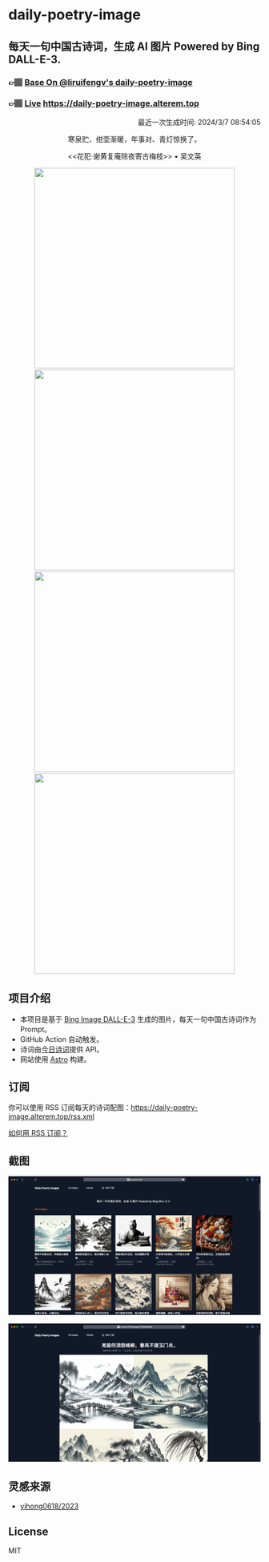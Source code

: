 
# daily-poetry-image

## 每天一句中国古诗词，生成 AI 图片 Powered by Bing DALL-E-3.

### 👉🏽 [Base On @liruifengv's daily-poetry-image](https://github.com/liruifengv/daily-poetry-image)

### 👉🏽 [Live](https://daily-poetry-image.alterem.top/) https://daily-poetry-image.alterem.top

<p align="right">
  最近一次生成时间: 2024/3/7 08:54:05
</p>
<p align="center">
寒泉贮、绀壶渐暖，年事对、青灯惊换了。
</p>
<p align="center">
<<花犯·谢黄复庵除夜寄古梅枝>> • 吴文英
</p>
<p align="center">
<img src="https://tse4.mm.bing.net/th/id/OIG1.fJVUaHSoRcpggZqQQkZR" height="400" width="400" />
<img src="https://tse3.mm.bing.net/th/id/OIG1.VIWpo9yX6URrxg5PKxRW" height="400" width="400" />
<img src="https://tse3.mm.bing.net/th/id/OIG1.bLxmWaA5HVjC7HRpi0_M" height="400" width="400" />
<img src="https://tse4.mm.bing.net/th/id/OIG1.._sfl7gpxfkkz89jYT4I" height="400" width="400" />
</p>

## 项目介绍

-   本项目是基于 [Bing Image DALL-E-3](https://www.bing.com/images/create) 生成的图片，每天一句中国古诗词作为 Prompt。
-   GitHub Action 自动触发。
-   诗词由[今日诗词](https://www.jinrishici.com/)提供 API。
-   网站使用 [Astro](https://astro.build) 构建。

## 订阅

你可以使用 RSS 订阅每天的诗词配图：https://daily-poetry-image.alterem.top/rss.xml

[如何用 RSS 订阅？](https://zhuanlan.zhihu.com/p/55026716)

## 截图

![图片列表](./screenshots/Snipaste_2023-12-28_21-00-26.png)

![图片详情](./screenshots/Snipaste_2023-12-28_21-00-53.png)

## 灵感来源

-   [yihong0618/2023](https://github.com/yihong0618/2023)

## License

MIT
